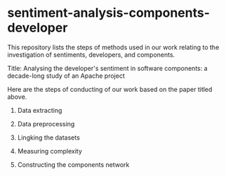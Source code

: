 # sentiment-analysis-components-developer
This repository lists the steps of methods used in our work relating to the investigation of sentiments, developers, and components.

Title: Analysing the developer's sentiment in software components: a decade-long study of an Apache project

Here are the steps of conducting of our work based on the paper titled above.

1. Data extracting
   
3. Data preprocessing
   
5. Lingking the datasets
   
7. Measuring complexity
   
9. Constructing the components network
